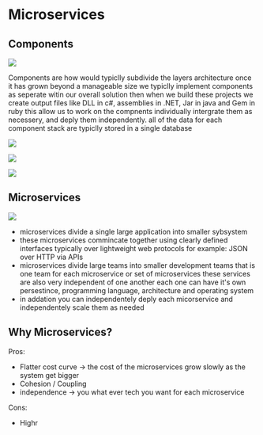 # Microservices

## Components
![](./media/components.png)

Components are how would typiclly subdivide the layers architecture once it has grown beyond a manageable size we typiclly implement components as seperate witin our overall solution then when we build these projects we create output files like DLL in c#, assemblies in .NET,  Jar in java and Gem in ruby
this allow us to work on the compnents individually intergrate them as necessery, and deply them independently.
all of the data for each component stack are typiclly stored in a single database


![](./media/single_domain.png)

![](./media/overlapping_domain.png)

![](./media/bounded_context.png)

## Microservices
![](./media/microservies.png)

- microservices divide a single large application into smaller sybsystem
- these microservices commincate together using clearly defined interfaces typically over lightweight web protocols for example: JSON over HTTP via APIs
- microservices divide large teams into smaller development teams that is one team for each microservice or set of microservices these services are also very independent of one another each one can have it's own persestince, programming language, architecture and operating system
- in addation you can independentely deply each micorservice and independentely scale them as needed

## Why Microservices?
Pros:
- Flatter cost curve -> the cost of the microservices grow slowly as the system get bigger 
- Cohesion / Coupling
- independence ->  you what ever tech you want for each microservice

Cons: 
- Highr

